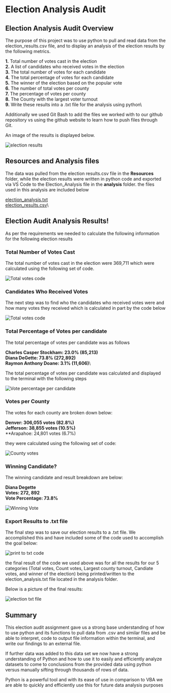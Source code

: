 # Election Analysis Audit

## Election Analysis Audit Overview

The purpose of this project was to use python to pull and read data from the election_results.csv file, and to display an analysis of the election results by the following metrics.

**1.** Total number of votes cast in the election\
**2.** A list of candidates who received votes in the election\
**3.** The total number of votes for each candidate\
**4.** The total percentage of votes for each candidate\
**5.** The winner of the election based on the popular vote\
**6.** The number of total votes per county\
**7.** The percentage of votes per county\
**8.** The County with the largest voter turnout\
**9.** Write these results into a .txt file for the analysis using python\

Additionally we used Git Bash to add the files we worked with to our github repository vs using the github website to learn how to push files through Git.

An image of the results is displayed below.

![election results](https://user-images.githubusercontent.com/92459399/142781593-f388a214-b04a-421a-b5cb-354b3f4270eb.PNG)

## Resources and Analysis files

The data was pulled from the election results.csv file in the **Resources** folder, while the election results were written in python code and exported via VS Code to the Election_Analysis file in the **analysis** folder. the files used in this analysis are included below

[election_analysis.txt](https://github.com/mshariqnaeem/election_analysis/files/7577292/election_analysis.txt)\
[election_results.csv](https://github.com/mshariqnaeem/election_analysis/files/7577293/election_results.csv)\

## Election Audit Analysis Results!

As per the requirements we needed to calculate the following information for the following election results

### Total Number of Votes Cast

The total number of votes cast in the election were 369,711 which were calculated using the following set of code.

![Total votes code](https://user-images.githubusercontent.com/92459399/142781990-a38981d1-e846-4068-9553-73b355ea789e.PNG)

### Candidates Who Received Votes

The next step was to find who the candidates who received votes were and how many votes they received which is calculated in part by the code below

![Total votes code](https://user-images.githubusercontent.com/92459399/142782050-a2ccf8e9-c7fe-4f3f-812e-bf3f193a8772.PNG)

### Total Percentage of Votes per candidate

The total percentage of votes per candidate was as follows

**Charles Casper Stockham: 23.0% (85,213)**\
**Diana DeGette: 73.8% (272,892)**\
**Raymon Anthony Doane: 3.1% (11,606)**\

The total percentage of votes per candidate was calculated and displayed to the terminal with the following steps

![Vote percentage per candidate](https://user-images.githubusercontent.com/92459399/142782271-7ddb6bf4-bd52-4ec8-a6a0-372c822c3f48.PNG)

### Votes per County

The votes for each county are broken down below:

**Denver: 306,055 votes (82.8%)**\
**Jefferson: 38,855 votes (10.5%)**\
**Arapahoe: 24,801 votes (6.7%)

they were calculated using the following set of code:

![County votes](https://user-images.githubusercontent.com/92459399/142782475-54ea1537-c0c1-4324-9909-10389e24f39e.PNG)

### Winning Candidate?

The winning candidate and result breakdown are below:

**Diana Degette**\
**Votes: 272, 892**\
**Vote Percentage: 73.8%**

![Winning Vote](https://user-images.githubusercontent.com/92459399/142782400-1735ba2c-d764-4d66-9dd1-3c8c3a09543b.PNG)

### Export Results to .txt file

The final step was to save our election results to a .txt file. We accomplished this and have included some of the code used to accomplish the goal below:

![print to txt code](https://user-images.githubusercontent.com/92459399/142786300-34c5888f-32df-417b-97a3-5185419e130b.PNG)

the final result of the code we used above was for all the results for our 5 categories (Total votes, Count votes, Largest county turnout, Candiate votes, and winner of the election) being printed/written to the election_analysis.txt file located in the analysis folder.

Below is a picture of the final results:

![election txt file](https://user-images.githubusercontent.com/92459399/142786475-003b0a1e-0eb9-480f-be28-8213d9acc56c.PNG)

## Summary

This election audit assignment gave us a strong base understanding of how to use python and its functions to pull data from .csv and similar files and be able to interpret, code to output file information within the terminal, and write our findings to an external file.

If further data was added to this data set we now have a strong understanding of Python and how to use it to easily and efficiently analyze datasets to come to conclusions from the provided data using python versus manually sifting through thousands of rows of data.

Python is a powerful tool and with its ease of use in comparison to VBA we are able to quickly and efficiently use this for future data analysis purposes
